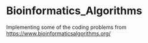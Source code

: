 # Bioinformatics_Algorithms
Implementing some of the coding problems from https://www.bioinformaticsalgorithms.org/
